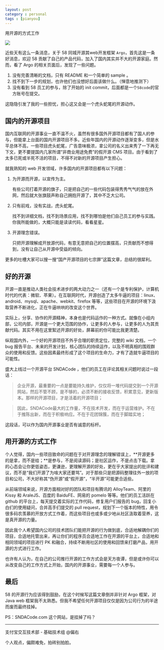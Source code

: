 ```yaml
---
layout: post
category : personal
tags : [pianyou]
---
```


用开源的方式工作

![](https://i.alipayobjects.com/e/201303/2RZAUL83tk.png)

近些天有这么一条消息，关于 58 同城开源其web开发框架 `Argo`，首先这是一条好消息，欢迎 58 贡献了自己的产品代码，加入了国内其实并不大的开源家庭。然而，看了 Argo 的相关页面后，发现了一些问题。

1. 没有完善清晰的文档，只有 README 和一个简单的 sample 。
2. 找不到下一步的规划，也许他们也没想好后面该做什么。（惮意地推测下）
3. 没有看到 58 员工的参与，除了开始的 init commit，后面都是一个`58code`的官方账号在提交。

这隐隐引发了我的一些担忧，担心这又会是一个虎头蛇尾的开源动作。

## 国内的开源项目

国内互联网的开源事业一直不温不火，虽然有很多国外开源项目都有了国人的参与，但能拿上台面的国内开源项目不多。近些年国内的开源动作逐渐变多，但是水平总体不高，一些项目虎头蛇尾，广告意味极浓，拿公司的名义出来秀了一下再无下文，更不要提国内几家所谓“非商业用途免费”的假开源 CMS 项目。由于看到了太多已死或半死不活的项目，不得不对新的开源项目产生担心。

就我熟知的 web 开发领域，许多国内的开源项目都有以下问题：

1. 为开源而开源，以宣传为主。
   
   有些公司打着开源的旗子，只是把自己的一些代码包装得秀秀气气的放在外网，然后就大张旗鼓声称自己拥抱开源了，其中不乏大公司。

2. 只有前戏，没有实战，虎头蛇尾。
	
   找不到详细文档，找不到场景应用，找不到哪怕是他们自己员工的参与实践。你我所能做的，大概只能是读读代码，看看星星。
	
3. 开源理念错误。

   只把开源理解成开放源代码，有意无意把自己的位置摆高，只贡献而不想得到，没有让自己从开源中受益的倾向。

更多的吐槽大家可以搜一搜“国产开源项目的七宗罪”这篇文章，总结的很犀利。

## 好的开源

开源一直是推动人类社会技术进步的两大动力之一（还有一个是专利保护，计算机时代的代表：微软、苹果）。在互联网时代，开源创造了太多牛逼的项目：linux、android、mysql、apache、webkit、firefox 等等，这些项目在开源的环境下汲取营养不断进化，正在牛逼哄哄的改变这个世界。

实际上，分享、协作的开源精神，本身也是代码运作的一种方式。就像在小组内部，公司内部，开源是一个更大范围的协作，让更多的人参与，让更多的人为其贡献代码。其实不用在这里絮述开源的好处，屏幕前的你可能比我更清楚。

纵观国内外，一个好的开源项目不外乎合理的职责定位，完整的 wiki 文档，一个 bug 报告平台、未来的开发计划，核心团队的持续运作，以及不明真相的围观群众的使用和反馈。这些因素最终形成了这个项目的生命力，才有了造就牛逼项目的可能性。

盛大上线过一个开源平台 SNDACode ，他们的员工在评论其相关问题时说过一段话：

> 企业开源，最重要的一点是要能持久维护，仅仅将一堆代码提交到一个开源网站，然后不管不顾，是不够的，必须不断的接收反馈，积累意见，更新版本。那样的开源项目，才是活着的开源项目；

> 因此，SNDACode最大的工作量，不在技术开发，而在于运营维护。不在于推陈出新，而在于积极响应。不在于花团锦簇，而在于脚踏实地；

这段话，可以作为国内开源事业是否有诚意的标杆。

## 用开源的方式工作

个人觉得，国内一些项目致命的问题在于对开源理念的理解错误上，**开源更多的是拿，而不是给；**是参与，不是阅读源码；是社区运作，不是点击下载。拿的心态会让你更低姿态，更谦逊，更理解开源的好处，更在乎大家提出的批评和建议，而不是“我们开源了为啥大家还要骂”。对于那些只是把源码整理往外一放的项目和公司，不大好称其“伪开源”或“假开源”，“半开源”可能更合适些。

从前端领域来说，开源方面相对好的团队和项目有腾讯的 AlloyTeam、阿里的 Kissy 和 AraleJS、百度的 BaiduFE、网易的 pomelo 等等。他们的员工活跃在 github 的平台上，每天提交着实际的工作代码，修复用户们报告的 bug，回复小白们的使用疑问，合并高手们提交的 pull request，规划下一个版本的特性，用令很多码农羡慕的开放方式工作着，而这些项目也或多或少地从社区汲取着营养，这是真开源的力量。

因此我个人希望国内公司的技术团队们能把开源的行为做到底，合适地解耦你们的项目，合适地托管出来，再让你们的程序员合适地工作在开源的平台上，合适地和相同领域的项目进行 PK 和融合，持续不断用社区的使用和回馈来打磨产品，用开源的方式进行工作。

也许有人认为，在自己的公司推行开源的工作方式会是天方夜谭，但是或许你可以从改变自己的工作方式上开始，国内的开源事业，需要每一个人参与。

## 最后

58 的开源行为应该得到鼓励，在这个时候写这篇文章倒并非针对 Argo 框架，对 Java web 框架我不太熟悉。但我不希望任何开源项目仅仅是因为公司行为的半途而废而最终挂掉。

PS：SNDACode.com 这个网站，是挂掉了吗？

---

支付宝交互技术部 - 基础技术组 @偏右

个人观点，偏颇难免，拍砖别拍脸。




